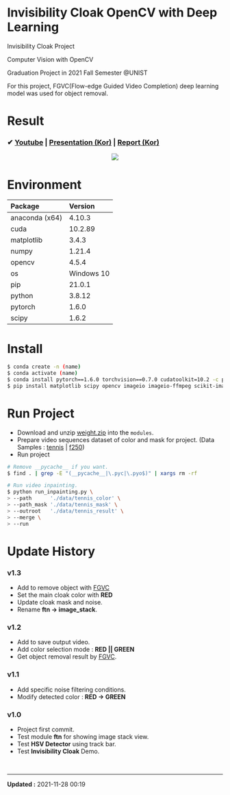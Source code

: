 # Invisibility Cloak OpenCV with Deep Learning

Invisibility Cloak Project

Computer Vision with OpenCV

Graduation Project in 2021 Fall Semester @UNIST

For this project, FGVC(Flow-edge Guided Video Completion) deep learning model was used for object removal.


# Result

### ✔ [Youtube](https://youtu.be/G4LIoRuKcas) | [Presentation (Kor)](Invisibility_Cloak_Presentation.pdf) | [Report (Kor)](/result/Invisibility_Cloak_Report.md)

<div align="center">
    <img src="/result/v1.3_compare_min.gif">
</div>


# Environment

| Package        | Version    |
| :------        | :------    |
| anaconda (x64) | 4.10.3     |
| cuda           | 10.2.89    |
| matplotlib     | 3.4.3      |
| numpy          | 1.21.4     |
| opencv         | 4.5.4      |
| os             | Windows 10 |
| pip            | 21.0.1     |
| python         | 3.8.12     |
| pytorch        | 1.6.0      |
| scipy          | 1.6.2      |


# Install

```sh
$ conda create -n (name)
$ conda activate (name)
$ conda install pytorch==1.6.0 torchvision==0.7.0 cudatoolkit=10.2 -c pytorch
$ pip install matplotlib scipy opencv imageio imageio-ffmpeg scikit-image imutils
```


# Run Project

- Download and unzip [weight.zip](https://filedn.com/ldHU78JSYWjSTua64JhwbGm/GitHub/invisibility-cloak/weight.zip) into the `modules`.
- Prepare video sequences dataset of color and mask for project.
  (Data Samples : [tennis](https://filedn.com/ldHU78JSYWjSTua64JhwbGm/GitHub/invisibility-cloak/data_tennis.zip) | [f250](https://filedn.com/ldHU78JSYWjSTua64JhwbGm/GitHub/invisibility-cloak/data_f250.zip))
- Run project

```sh
# Remove __pycache__ if you want.
$ find . | grep -E "(__pycache__|\.pyc|\.pyo$)" | xargs rm -rf

# Run video inpainting.
$ python run_inpainting.py \
> --path      './data/tennis_color' \
> --path_mask './data/tennis_mask' \
> --outroot   './data/tennis_result' \
> --merge \
> --run
```


# Update History

### v1.3

- Add to remove object with [FGVC](https://github.com/vt-vl-lab/FGVC)
- Set the main cloak color with **RED**
- Update cloak mask and noise.
- Rename **ftn -> image_stack**.

### v1.2

- Add to save output video.
- Add color selection mode : **RED || GREEN**
- Get object removal result by [FGVC](https://github.com/vt-vl-lab/FGVC).

### v1.1

- Add specific noise filtering conditions.
- Modify detected color : **RED -> GREEN**

### v1.0

- Project first commit.
- Test module **ftn** for showing image stack view.
- Test **HSV Detector** using track bar.
- Test **Invisibility Cloak** Demo.


<br>

---
**Updated :** 2021-11-28 00:19
